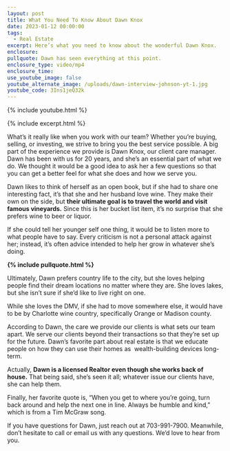 ```yaml
---
layout: post
title: What You Need To Know About Dawn Knox
date: 2023-01-12 00:00:00
tags:
  - Real Estate
excerpt: Here’s what you need to know about the wonderful Dawn Knox.
enclosure:
pullquote: Dawn has seen everything at this point.
enclosure_type: video/mp4
enclosure_time:
use_youtube_image: false
youtube_alternate_image: /uploads/dawn-interview-johnson-yt-1.jpg
youtube_code: 3Ins1jeQ32k
---
```

{% include youtube.html %}

{% include excerpt.html %}

What’s it really like when you work with our team? Whether you’re buying, selling, or investing, we strive to bring you the best service possible. A big part of the experience we provide is Dawn Knox, our client care manager. Dawn has been with us for 20 years, and she’s an essential part of what we do. We thought it would be a good idea to ask her a few questions so that you can get a better feel for what she does and how we serve you.&nbsp;

Dawn likes to think of herself as an open book, but if she had to share one interesting fact, it’s that she and her husband love wine. They make their own on the side, but **their ultimate goal is to travel the world and visit famous vineyards.** Since this is her bucket list item, it’s no surprise that she prefers wine to beer or liquor.&nbsp;

If she could tell her younger self one thing, it would be to listen more to what people have to say. Every criticism is not a personal attack against her; instead, it’s often advice intended to help her grow in whatever she’s doing.

**{% include pullquote.html %}**

Ultimately, Dawn prefers country life to the city, but she loves helping people find their dream locations no matter where they are. She loves lakes, but she isn’t sure if she’d like to live right on one.&nbsp;

While she loves the DMV, if she had to move somewhere else, it would have to be by Charlotte wine country, specifically Orange or Madison county.&nbsp;

According to Dawn, the care we provide our clients is what sets our team apart. We serve our clients beyond their transactions so that they’re set up for the future. Dawn’s favorite part about real estate is that we educate people on how they can use their homes as&nbsp; wealth-building devices long-term.&nbsp;

Actually, **Dawn is a licensed Realtor even though she works back of house.** That being said, she’s seen it all; whatever issue our clients have, she can help them.&nbsp;

Finally, her favorite quote is, “When you get to where you’re going, turn back around and help the next one in line. Always be humble and kind,” which is from a Tim McGraw song.&nbsp;

If you have questions for Dawn, just reach out at 703-991-7900. Meanwhile, don’t hesitate to call or email us with any questions. We’d love to hear from you.